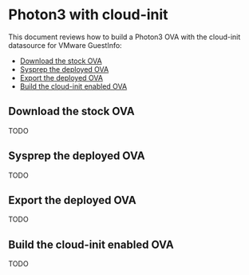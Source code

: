 # Photon3 with cloud-init
This document reviews how to build a Photon3 OVA with the cloud-init datasource for VMware GuestInfo:

- [Download the stock OVA](#download-the-stock-ova)
- [Sysprep the deployed OVA](#sysprep-the-deployed-ova)
- [Export the deployed OVA](#export-the-deployed-ova)
- [Build the cloud-init enabled OVA](#build-the-cloud-init-enabled-ova)

## Download the stock OVA
TODO

## Sysprep the deployed OVA
TODO

## Export the deployed OVA
TODO

## Build the cloud-init enabled OVA
TODO